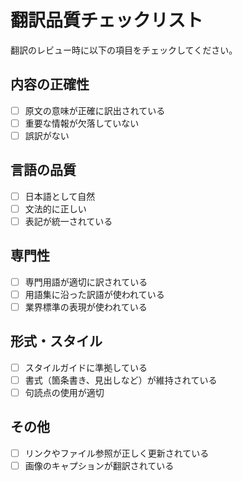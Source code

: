 # 翻訳品質チェックリスト

翻訳のレビュー時に以下の項目をチェックしてください。

## 内容の正確性

- [ ] 原文の意味が正確に訳出されている
- [ ] 重要な情報が欠落していない
- [ ] 誤訳がない

## 言語の品質

- [ ] 日本語として自然
- [ ] 文法的に正しい
- [ ] 表記が統一されている

## 専門性

- [ ] 専門用語が適切に訳されている
- [ ] 用語集に沿った訳語が使われている
- [ ] 業界標準の表現が使われている

## 形式・スタイル

- [ ] スタイルガイドに準拠している
- [ ] 書式（箇条書き、見出しなど）が維持されている
- [ ] 句読点の使用が適切

## その他

- [ ] リンクやファイル参照が正しく更新されている
- [ ] 画像のキャプションが翻訳されている